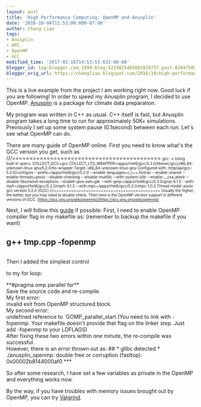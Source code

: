 ```yaml
---
layout: post
title: 'High Performance Computing: OpenMP and Anusplin'
date: '2016-10-04T11:53:00.000-07:00'
author: Chang Liao
tags:
- Anusplin
- HPC
- OpenMP
- GCC
modified_time: '2017-02-16T14:53:53.633-08:00'
blogger_id: tag:blogger.com,1999:blog-5219825485683920737.post-8204758025720372101
blogger_orig_url: https://changliao.blogspot.com/2016/10/high-performance-computing-002.html
---
```


This is a live example from the project I am working right now. Good luck if 
you are following! 
In order to speed my Anusplin program, I decided to use OpenMP. 
[Anusplin](http://fennerschool.anu.edu.au/research/products/anusplin-vrsn-44) 
is a package for climate data preparation. 

My program was written in C++ as usual. C++ itself is fast, but Anusplin 
program takes a long time to run for approximately 50K+ simulations. 
Previously I set up some system pause (0.1second) between each run. Let's see 
what OpenMP can do. 

There are many guide of OpenMP online. 
First you need to know what's the GCC version you get, such as 
///=========================================== 
<span style="font-size: x-small;">gcc -v 
<span style="font-size: x-small;">Using built-in specs. 
<span style="font-size: x-small;">COLLECT_GCC=gcc 
<span style="font-size: 
x-small;">COLLECT_LTO_WRAPPER=/apps/rhel6/gcc/5.2.0/libexec/gcc/x86_64-unknown-linux-gnu/5.2.0/lto-wrapper 
<span style="font-size: x-small;">Target: x86_64-unknown-linux-gnu 
<span style="font-size: x-small;">Configured with: 
/tmp/aai/gcc-5.2.0/configure --prefix=/apps/rhel6/gcc/5.2.0 
--enable-languages=c,c++,fortran --enable-shared --enable-threads=posix 
--disable-checking --disable-multilib --with-system-zlib --enable-__cxa_atexit 
--disable-libunwind-exceptions --enable-java-awt=gtk 
--with-gmp=/apps/rhel6/gcc/5.2.0/gmp-6.1.0 
--with-mpfr=/apps/rhel6/gcc/5.2.0/mpfr-3.1.3 
--with-mpc=/apps/rhel6/gcc/5.2.0/mpc-1.0.3 
<span style="font-size: x-small;">Thread model: posix 
<span style="font-size: x-small;">gcc version 5.2.0 (GCC) 
///=========================================== 
Usually the higher, the better, but you may need to double check. 
Then here is the OpenMP version support in different versions of GCC. 
[https://gcc.gnu.org/wiki/openmp](https://gcc.gnu.org/wiki/openmp) 

Next, I will follow this [guide](http://bisqwit.iki.fi/story/howto/openmp/) if 
possible: 
First, I need to enable OpenMP compiler flag in my makefile as: (remember to 
backup the makefile if you want) 
## g++ tmp.cpp -fopenmp 
<pre style="background-color: white;"></pre>Then I added the simplest control 
to my for loop: 
<div>**#pragma omp parallel for**<div><b> 
</b><div>Save the source code and re-compile.<div>My first error:<div>invalid 
exit from OpenMP structured block.<div>My second error:<div>undefined 
reference to `GOMP_parallel_start 
(You need to link with -fopenmp. Your makefile doesn't provide that flag on 
the linker step. Just add -fopenmp to your LDFLAGS)<div>After fixing these two 
errors within one minute, the re-compile was successful.<div> 
However, there is an error thrown out as: 
## * glibc detected * ./anusplin_openmp: double free or corruption (fasttop): 
0x00002b8144000af0 *** 

So after some research, I have set a few variables as private in the OpenMP 
and everything works now. 

By the way, if you have troubles with memory issues brought out by OpenMP, you 
can try [Valgrind](http://valgrind.org/docs/manual/quick-start.html). 

<div> 
<div> 
<div> 